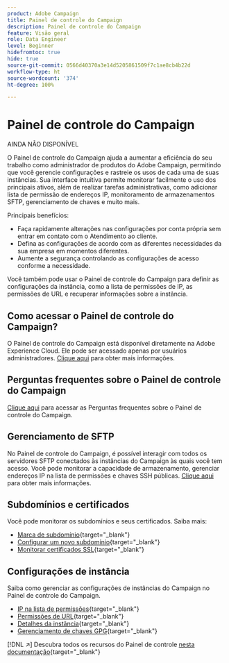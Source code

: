 ```yaml
---
product: Adobe Campaign
title: Painel de controle do Campaign
description: Painel de controle do Campaign
feature: Visão geral
role: Data Engineer
level: Beginner
hidefromtoc: true
hide: true
source-git-commit: 0566d40370a3e14d5205861509f7c1ae8cb4b22d
workflow-type: ht
source-wordcount: '374'
ht-degree: 100%

---
```


# Painel de controle do Campaign

AINDA NÃO DISPONÍVEL

O Painel de controle do Campaign ajuda a aumentar a eficiência do seu trabalho como administrador de produtos do Adobe Campaign, permitindo que você gerencie configurações e rastreie os usos de cada uma de suas instâncias. Sua interface intuitiva permite monitorar facilmente o uso dos principais ativos, além de realizar tarefas administrativas, como adicionar lista de permissão de endereços IP, monitoramento de armazenamentos SFTP, gerenciamento de chaves e muito mais.

Principais benefícios:

* Faça rapidamente alterações nas configurações por conta própria sem entrar em contato com o Atendimento ao cliente.
* Defina as configurações de acordo com as diferentes necessidades da sua empresa em momentos diferentes.
* Aumente a segurança controlando as configurações de acesso conforme a necessidade.

Você também pode usar o Painel de controle do Campaign para definir as configurações da instância, como a lista de permissões de IP, as permissões de URL e recuperar informações sobre a instância.

## Como acessar o Painel de controle do Campaign?

O Painel de controle do Campaign está disponível diretamente na Adobe Experience Cloud. Ele pode ser acessado apenas por usuários administradores. [Clique aqui](https://experienceleague.adobe.com/docs/control-panel/using/discover-control-panel/accessing-control-panel.html?lang=pt-BR) para obter mais informações.

## Perguntas frequentes sobre o Painel de controle do Campaign

[Clique aqui](https://experienceleague.adobe.com/docs/control-panel/using/discover-control-panel/key-features.html?lang=pt-BR) para acessar as Perguntas frequentes sobre o Painel de controle do Campaign.

## Gerenciamento de SFTP

No Painel de controle do Campaign, é possível interagir com todos os servidores SFTP conectados às instâncias do Campaign às quais você tem acesso. Você pode monitorar a capacidade de armazenamento, gerenciar endereços IP na lista de permissões e chaves SSH públicas. [Clique aqui](https://experienceleague.adobe.com/docs/control-panel/using/sftp-management/about-sftp-management.html?lang=pt-BR#sftp-management) para obter mais informações.

## Subdomínios e certificados

Você pode monitorar os subdomínios e seus certificados. Saiba mais:
* [Marca de subdomínio](https://experienceleague.adobe.com/docs/control-panel/using/subdomains-and-certificates/subdomains-branding.html?lang=pt-BR){target=&quot;_blank&quot;}
* [Configurar um novo subdomínio](https://experienceleague.adobe.com/docs/control-panel/using/subdomains-and-certificates/setting-up-new-subdomain.html?lang=pt-BR){target=&quot;_blank&quot;}
* [Monitorar certificados SSL](https://experienceleague.adobe.com/docs/control-panel/using/subdomains-and-certificates/monitoring-ssl-certificates.html?lang=pt-BR){target=&quot;_blank&quot;}

## Configurações de instância

Saiba como gerenciar as configurações de instâncias do Campaign no Painel de controle do Campaign.
* [IP na lista de permissões](https://experienceleague.adobe.com/docs/control-panel/using/instances-settings/ip-allow-listing-instance-access.html?lang=pt-BR){target=&quot;_blank&quot;}
* [Permissões de URL](https://experienceleague.adobe.com/docs/control-panel/using/instances-settings/url-permissions.html?lang=pt-BR){target=&quot;_blank&quot;}
* [Detalhes da instância](https://experienceleague.adobe.com/docs/control-panel/using/instances-settings/instance-details.html?lang=pt-BR){target=&quot;_blank&quot;}
* [Gerenciamento de chaves GPG](https://experienceleague.adobe.com/docs/control-panel/using/instances-settings/gpg-keys-management.html?lang=pt-BR){target=&quot;_blank&quot;}

[!DNL :arrow_upper_right:] Descubra todos os recursos do Painel de controle [nesta documentação](https://experienceleague.adobe.com/docs/control-panel/using/control-panel-home.html?lang=pt-BR){target=&quot;_blank&quot;}
